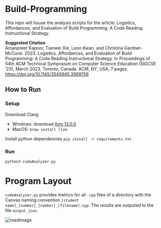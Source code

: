 # Build-Programming
This repo will house the analysis scripts for the article: Logistics, Affordances, and Evaluation of Build Programming: A Code Reading Instructional Strategy.

**Suggested Citation**  
Amanpreet Kapoor, Tianwei Xie, Leon Kwan, and Christina Gardner-McCune. 2023. Logistics, Affordances, and Evaluation of Build Programming: A Code Reading Instructional Strategy. In Proceedings of 54th ACM Technical Symposium on Computer Science Education (SIGCSE ‘23), March 2023, Toronto, Canada. ACM, NY, USA, 7 pages.
https://doi.org/10.1145/3545945.3569756 

## How to Run

### Setup

Download Clang
- Windows: download [llvm 13.0.0](https://github.com/llvm/llvm-project/releases/tag/llvmorg-13.0.0)
- MacOS: `brew install llvm`

Install python dependencies
`pip install -r requirements.txt`

### Run
`python3 codeAnalyzer.py`

# Program Layout

`codeAnalyzer.py` provides metrics for all `.cpp` files of a directory with the Canvas naming convention `[student name]_[number]_[number]_[filename].cpp`. The results are outputed to the file `output.json`.

![readimage](https://user-images.githubusercontent.com/29406643/217935196-d6ba87d0-4a09-4eb4-9a7e-f1e15e4d8855.svg)
